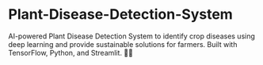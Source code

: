 # Plant-Disease-Detection-System
AI-powered Plant Disease Detection System to identify crop diseases using deep learning and provide sustainable solutions for farmers. Built with TensorFlow, Python, and Streamlit. 🌱🤖
